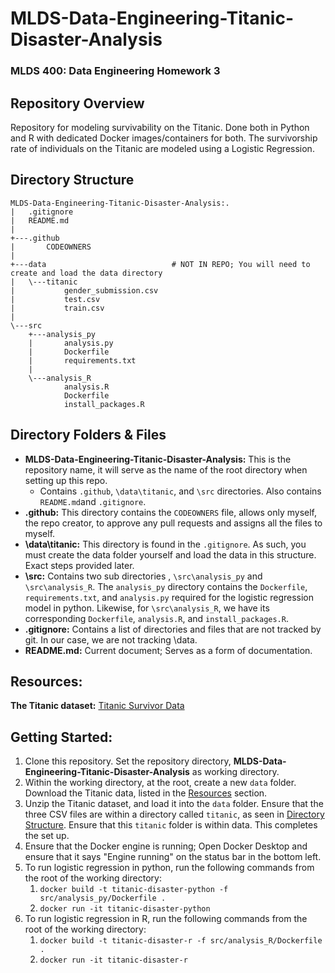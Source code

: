 # MLDS-Data-Engineering-Titanic-Disaster-Analysis

### MLDS 400: Data Engineering Homework 3

## Repository Overview
Repository for modeling survivability on the Titanic. Done both in Python and R with dedicated Docker images/containers for both. The survivorship rate of 
individuals on the Titanic are modeled using a Logistic Regression.

## Directory Structure
```
MLDS-Data-Engineering-Titanic-Disaster-Analysis:.
|   .gitignore
|   README.md
|
+---.github
|       CODEOWNERS
|
+---data                            # NOT IN REPO; You will need to create and load the data directory
|   \---titanic
|           gender_submission.csv
|           test.csv
|           train.csv
|
\---src
    +---analysis_py
    |       analysis.py
    |       Dockerfile
    |       requirements.txt
    |
    \---analysis_R
            analysis.R
            Dockerfile
            install_packages.R
```

## Directory Folders & Files
- **MLDS-Data-Engineering-Titanic-Disaster-Analysis:** This is the repository name, it will serve as the name of the root directory when setting up this repo.
    - Contains `.github`, `\data\titanic`, and `\src` directories. Also contains `README.md`and `.gitignore`.
- **.github:** This directory contains the `CODEOWNERS` file, allows only myself, the repo creator, to approve any pull requests and assigns all the files to myself.
- **\data\titanic:** This directory is found in the `.gitignore`. As such, you must create the data folder yourself and load the data in this structure. Exact steps provided later.
- **\src:** Contains two sub directories , `\src\analysis_py` and `\src\analysis_R`. The `analysis_py` directory contains the `Dockerfile`, `requirements.txt`, and `analysis.py` required for the logistic regression model in python. Likewise, for `\src\analysis_R`, we have its corresponding `Dockerfile`, `analysis.R`, and `install_packages.R`.
- **.gitignore:** Contains a list of directories and files that are not tracked by git. In our case, we are not tracking \data. 
- **README.md:** Current document; Serves as a form of documentation.

## Resources:
**The Titanic dataset:** [Titanic Survivor Data](https://www.kaggle.com/competitions/titanic/data) 

## Getting Started:
1. Clone this repository. Set the repository directory, **MLDS-Data-Engineering-Titanic-Disaster-Analysis** as working directory.
2. Within the working directory, at the root, create a new `data` folder. Download the Titanic data, listed in the [Resources](#resources) section.
3. Unzip the Titanic dataset, and load it into the `data` folder. Ensure that the three CSV files are within a directory called `titanic`, as seen in [Directory Structure](#directory-structure). Ensure that this `titanic` folder is within data. This completes the set up.
4. Ensure that the Docker engine is running; Open Docker Desktop and ensure that it says "Engine running" on the status bar in the bottom left. 
5. To run logistic regression in python, run the following commands from the root of the working directory:
    1. `docker build -t titanic-disaster-python -f src/analysis_py/Dockerfile .`
    2. `docker run -it titanic-disaster-python`
6. To run logistic regression in R, run the following commands from the root of the working directory:
    1. `docker build -t titanic-disaster-r -f src/analysis_R/Dockerfile .`
    2. `docker run -it titanic-disaster-r`